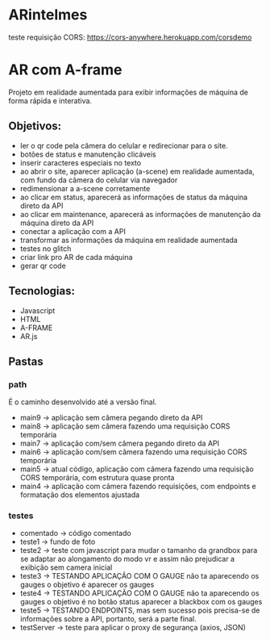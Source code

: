 # ARintelmes
teste requisição CORS: https://cors-anywhere.herokuapp.com/corsdemo

# AR com A-frame
Projeto em realidade aumentada para exibir informações de máquina de forma rápida e interativa.

## Objetivos:
- ler o qr code pela câmera do celular e redirecionar para o site.
- botões de status e manutenção clicáveis
- inserir caracteres especiais no texto
- ao abrir o site, aparecer aplicação (a-scene) em realidade aumentada, com fundo da câmera do celular via navegador
- redimensionar a a-scene corretamente
- ao clicar em status, aparecerá as informações de status da máquina direto da API
- ao clicar em maintenance, aparecerá as informações de manutenção da máquina direto da API
- conectar a aplicação com a API
- transformar as informações da máquina em realidade aumentada
- testes no glitch
- criar link pro AR de cada máquina
- gerar qr code

## Tecnologias:
- Javascript
- HTML
- A-FRAME
- AR.js

## Pastas

### path
É o caminho desenvolvido até a versão final.
- main9 → aplicação sem câmera pegando direto da API
- main8 → aplicação sem câmera fazendo uma requisição CORS temporária
- main7 → aplicação com/sem câmera pegando direto da API
- main6 → aplicação com/sem câmera fazendo uma requisição CORS temporária
- main5 → atual código, aplicação com câmera fazendo uma requisição CORS temporária, com estrutura quase pronta
- main4 → aplicação com câmera fazendo requisições, com endpoints e formatação dos elementos ajustada

### testes
- comentado → código comentado
- teste1 → fundo de foto
- teste2 → teste com javascript para mudar o tamanho da grandbox para se adaptar ao alongamento do modo vr e assim não prejudicar a exibição sem camera inicial
- teste3 → TESTANDO APLICAÇÃO COM O GAUGE não ta aparecendo os gauges o objetivo é aparecer os gauges
- teste4 → TESTANDO APLICAÇÃO COM O GAUGE não ta aparecendo os gauges o objetivo é no botão status aparecer a blackbox com os gauges
- teste5 → TESTANDO ENDPOINTS, mas sem sucesso pois precisa-se de informações sobre a API, portanto, será a parte final.
- testServer → teste para aplicar o proxy de segurança (axios, JSON)

<!-- ## Bibliotecas:

- npm i express
- npm init -y
- npm config set strict-ssl false
- npm install express axios
- node proxy.js -->

<!-- api numero
fetch("https://www.random.org/integers/?num=1&min=0&max=1000&col=1&base=10&format=plain&rnd=new")
 -->
